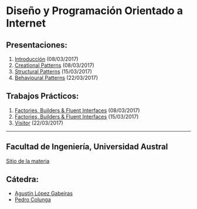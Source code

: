 # Diseño y Programación Orientado a Internet


## Presentaciones:

1. [Introducción](intro) (08/03/2017)
2. [Creational Patterns](creational) (08/03/2017)
3. [Structural Patterns](structural) (15/03/2017)
4. [Behavioural Patterns](behaviour) (22/03/2017)

## Trabajos Prácticos:

1. [Factories, Builders & Fluent Interfaces](practice/creational) (08/03/2017)
2. [Factories, Builders & Fluent Interfaces](practice/normalization) (15/03/2017)
3. [Visitor](practice/visitor) (22/03/2017)

---

## Facultad de Ingeniería, Universidad Austral

[Sitio de la materia](http://facultaddeingenieria.github.io/daoo)

## Cátedra:

* [Agustín López Gabeiras](//github.com/agustinlg)
* [Pedro Colunga](//github.com/pcolunga)

